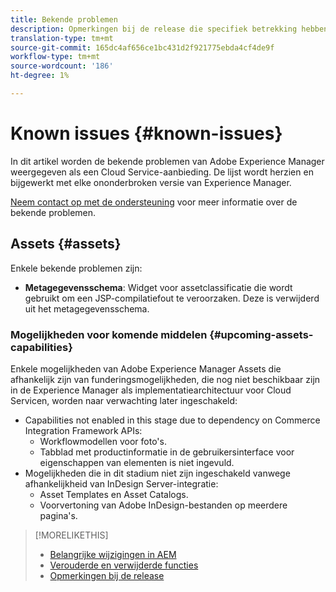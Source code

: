 ```yaml
---
title: Bekende problemen
description: Opmerkingen bij de release die specifiek betrekking hebben op bekende problemen met Adobe Experience Manager als Cloud Service
translation-type: tm+mt
source-git-commit: 165dc4af656ce1bc431d2f921775ebda4cf4de9f
workflow-type: tm+mt
source-wordcount: '186'
ht-degree: 1%

---
```



# Known issues {#known-issues}

In dit artikel worden de bekende problemen van Adobe Experience Manager weergegeven als een Cloud Service-aanbieding. De lijst wordt herzien en bijgewerkt met elke ononderbroken versie van Experience Manager.

[Neem contact op met de ondersteuning](https://helpx.adobe.com/support/experience-manager.html) voor meer informatie over de bekende problemen.

<!-- 
## Platform {#platform}

## Sites {#sites}
-->

## Assets {#assets}

<!-- Jira label: assets-cloud-known-issues -->

Enkele bekende problemen zijn:

* **Metagegevensschema**: Widget voor assetclassificatie die wordt gebruikt om een JSP-compilatiefout te veroorzaken. Deze is verwijderd uit het metagegevensschema. <!-- CQ-4282865, CQ-4284633 -->

### Mogelijkheden voor komende middelen {#upcoming-assets-capabilities}

Enkele mogelijkheden van Adobe Experience Manager Assets die afhankelijk zijn van funderingsmogelijkheden, die nog niet beschikbaar zijn in de Experience Manager als implementatiearchitectuur voor Cloud Servicen, worden naar verwachting later ingeschakeld:

* Capabilities not enabled in this stage due to dependency on Commerce Integration Framework APIs:
   * Workflowmodellen voor foto&#39;s.
   * Tabblad met productinformatie in de gebruikersinterface voor eigenschappen van elementen is niet ingevuld.
* Mogelijkheden die in dit stadium niet zijn ingeschakeld vanwege afhankelijkheid van InDesign Server-integratie:
   * Asset Templates en Asset Catalogs.
   * Voorvertoning van Adobe InDesign-bestanden op meerdere pagina&#39;s.

>[!MORELIKETHIS]
>
>* [Belangrijke wijzigingen in AEM](aem-cloud-changes.md)
>* [Verouderde en verwijderde functies](deprecated-removed-features.md)
>* [Opmerkingen bij de release](home.md)

